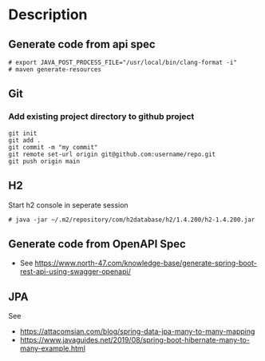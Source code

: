 # Description

## Generate code from api spec
```shell
# export JAVA_POST_PROCESS_FILE="/usr/local/bin/clang-format -i"
# maven generate-resources
```

## Git
### Add existing project directory to github project
```shell
git init
git add .
git commit -m "my commit"
git remote set-url origin git@github.com:username/repo.git
git push origin main
```

## H2
Start h2 console in seperate session
```shell
# java -jar ~/.m2/repository/com/h2database/h2/1.4.200/h2-1.4.200.jar
```

## Generate code from OpenAPI Spec
- See https://www.north-47.com/knowledge-base/generate-spring-boot-rest-api-using-swagger-openapi/
## JPA
See
- https://attacomsian.com/blog/spring-data-jpa-many-to-many-mapping
- https://www.javaguides.net/2019/08/spring-boot-hibernate-many-to-many-example.html
